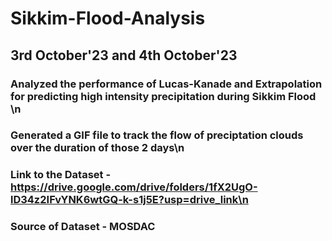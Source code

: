 # Sikkim-Flood-Analysis
## 3rd October'23 and 4th October'23
### Analyzed the performance of Lucas-Kanade and Extrapolation for predicting high intensity precipitation during Sikkim Flood \n
### Generated a GIF file to track the flow of preciptation clouds over the duration of those 2 days\n
### Link to the Dataset - https://drive.google.com/drive/folders/1fX2UgO-lD34z2IFvYNK6wtGQ-k-s1j5E?usp=drive_link\n
### Source of Dataset - MOSDAC
